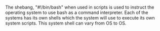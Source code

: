 The shebang, "#!/bin/bash" when used in scripts is used to instruct the operating system to use bash as a command interpreter. Each of the systems has its own shells which the system will use to execute its own system scripts. This system shell can vary from OS to OS.
